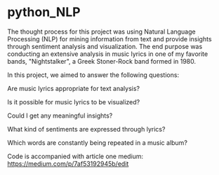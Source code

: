 # python_NLP

The thought process for this project was using Natural Language Processing (NLP) for mining information from text and provide insights through sentiment analysis and visualization.
The end purpose was conducting an extensive analysis in music lyrics in one of my favorite bands, "Nightstalker", a Greek Stoner-Rock band formed in 1980.

In this project, we aimed to answer the following questions:

Are music lyrics appropriate for text analysis?

Is it possible for music lyrics to be visualized?

Could I get any meaningful insights?

What kind of sentiments are expressed through lyrics?

Which words are constantly being repeated in a music album?


Code is accompanied with article one medium:
https://medium.com/p/7af53192945b/edit
